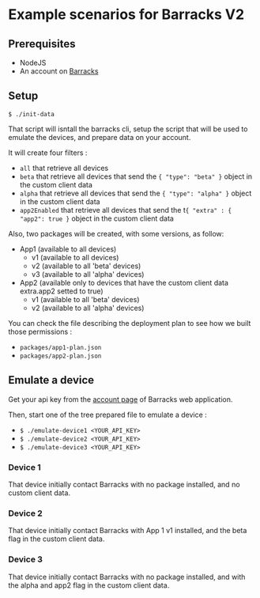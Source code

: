 # Example scenarios for Barracks V2

## Prerequisites

* NodeJS
* An account on [Barracks](https://app.barracks.io)

## Setup

```
$ ./init-data
```

That script will isntall the barracks cli, setup the script that will be used to emulate the devices, and prepare data on your account.

It will create four filters :

* ```all``` that retrieve all devices
* ```beta``` that retrieve all devices that send the ```{ "type": "beta" }``` object in the custom client data
* ```alpha``` that retrieve all devices that send the ```{ "type": "alpha" }``` object in the custom client data
* ```app2Enabled``` that retrieve all devices that send the t```{ "extra" : { "app2": true }``` object in the custom client data

Also, two packages will be created, with some versions, as follow:

* App1 (available to all devices)
  * v1 (available to all devices)
  * v2 (available to all 'beta' devices)
  * v3 (available to all 'alpha' devices)
* App2 (available only to devices that have the custom client data extra.app2 setted to true)
  * v1 (available to all 'beta' devices)
  * v2 (available to all 'alpha' devices)

You can check the file describing the deployment plan to see how we built those permissions :

* ```packages/app1-plan.json```
* ```packages/app2-plan.json```

## Emulate a device

Get your api key from the [account page](https://app.barracks.io/account) of Barracks web application.

Then, start one of the tree prepared file to emulate a device :

* ```$ ./emulate-device1 <YOUR_API_KEY>```
* ```$ ./emulate-device2 <YOUR_API_KEY>```
* ```$ ./emulate-device3 <YOUR_API_KEY>```

### Device 1
That device initially contact Barracks with no package installed, and no custom client data.

### Device 2
That device initially contact Barracks with App 1 v1 installed, and the beta flag in the custom client data.

### Device 3
That device initially contact Barracks with no package installed, and with the alpha and app2 flag in the custom client data.

